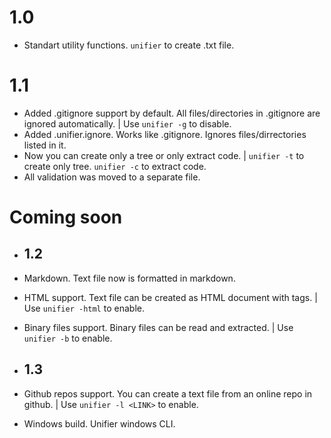 # 1.0
 - Standart utility functions. `unifier` to create .txt file.

# 1.1
 - Added .gitignore support by default. All files/directories in .gitignore are ignored automatically. | Use `unifier -g` to disable.
 - Added .unifier.ignore. Works like .gitignore. Ignores files/dirrectories listed in it.
 - Now you can create only a tree or only extract code. | `unifier -t` to create only tree. `unifier -c` to extract code.
 - All validation was moved to a separate file.

# Coming soon
 - ## 1.2
  - Markdown. Text file now is formatted in markdown.
  - HTML support. Text file can be created as HTML document with tags. | Use `unifier -html` to enable.
  - Binary files support. Binary files can be read and extracted. | Use `unifier -b` to enable.

 - ## 1.3
  - Github repos support. You can create a text file from an online repo in github. | Use `unifier -l <LINK>` to enable.
  - Windows build. Unifier windows CLI.